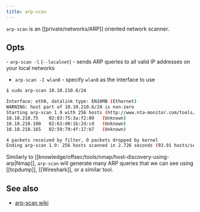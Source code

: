 ```yaml
---
title: arp-scan
---
```


`arp-scan` is an [[private/networks/ARP]] oriented network scanner.

## Opts

- `arp-scan -l` (`--localnet`) - sends ARP queries to all valid IP addresses on your local networks

- `arp-scan -I wlan0` - specify `wlan0` as the interface to use

```sh
$ sudo arp-scan 10.10.210.6/24

Interface: eth0, datalink type: EN10MB (Ethernet)
WARNING: host part of 10.10.210.6/24 is non-zero
Starting arp-scan 1.9 with 256 hosts (http://www.nta-monitor.com/tools/arp-scan/)
10.10.210.75	02:83:75:3a:f2:89	(Unknown)
10.10.210.100	02:63:d0:1b:2d:cd	(Unknown)
10.10.210.165	02:59:79:4f:17:b7	(Unknown)

4 packets received by filter, 0 packets dropped by kernel
Ending arp-scan 1.9: 256 hosts scanned in 2.726 seconds (93.91 hosts/sec). 3 responded
```

Similarly to [[knowledge/offsec/tools/nmap/host-discovery-using-arp|Nmap]], `arp-scan` will generate many ARP queries that we can see using [[tcpdump]], [[Wireshark]], or a similar tool.

## See also

- [arp-scan wiki](http://www.royhills.co.uk/wiki/index.php/Main_Page)
